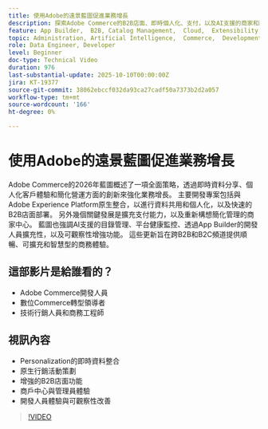 ```yaml
---
title: 使用Adobe的遠景藍圖促進業務增長
description: 探索Adobe Commerce的B2B店面、即時個人化、支付，以及AI支援的商家和開發人員體驗藍圖。
feature: App Builder,  B2B, Catalog Management,  Cloud,  Extensibility, Observability, Payments, Personalization, Storefront, Saas
topic: Administration, Artificial Intelligence,  Commerce,  Development, Headless,  Performance, Personalization, Security
role: Data Engineer, Developer
level: Beginner
doc-type: Technical Video
duration: 976
last-substantial-update: 2025-10-10T00:00:00Z
jira: KT-19377
source-git-commit: 38062ebccf032da93ca27cadf50a7373b2d2a057
workflow-type: tm+mt
source-wordcount: '166'
ht-degree: 0%

---
```



# 使用Adobe的遠景藍圖促進業務增長

Adobe Commerce的2026年藍圖概述了一項全面策略，透過即時資料分享、個人化客戶體驗和簡化營運方面的創新來強化業務增長。 主要開發專案包括與Adobe Experience Platform原生整合，以進行資料共用和個人化，以及快速的B2B店面部署。 另外幾個關鍵發展是擴充支付能力，以及重新構想簡化管理的商家中心。 藍圖也強調AI支援的目錄管理、平台健康監控、透過App Builder的開發人員擴充性，以及可觀察性增強功能。 這些更新旨在跨B2B和B2C頻道提供順暢、可擴充和智慧型的商務體驗。

## 這部影片是給誰看的？

* Adobe Commerce開發人員
* 數位Commerce轉型領導者
* 技術行銷人員和商務工程師

## 視訊內容

* Personalization的即時資料整合
* 原生行銷活動策劃
* 增強的B2B店面功能
* 商戶中心與管理員體驗
* 開發人員體驗與可觀察性改善

>[!VIDEO](https://video.tv.adobe.com/v/3475717/?learn=on&enablevpops&captions=chi_hant)